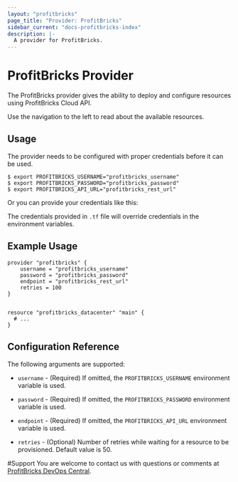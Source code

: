```yaml
---
layout: "profitbricks"
page_title: "Provider: ProfitBricks"
sidebar_current: "docs-profitbricks-index"
description: |-
  A provider for ProfitBricks.
---
```


# ProfitBricks Provider

The ProfitBricks provider gives the ability to deploy and configure resources using ProfitBricks Cloud API.

Use the navigation to the left to read about the available resources.


## Usage

The provider needs to be configured with proper credentials before it can be used.


```
$ export PROFITBRICKS_USERNAME="profitbricks_username"
$ export PROFITBRICKS_PASSWORD="profitbricks_password"
$ export PROFITBRICKS_API_URL="profitbricks_rest_url"
```

Or you can provide your credentials like this:


The credentials provided in `.tf` file will override credentials in the environment variables.

## Example Usage


```
provider "profitbricks" {
    username = "profitbricks_username"
    password = "profitbricks_password"
    endpoint = "profitbricks_rest_url"
    retries = 100
}


resource "profitbricks_datacenter" "main" {
  # ...
}
```


## Configuration Reference

The following arguments are supported:

* `username` - (Required) If omitted, the `PROFITBRICKS_USERNAME` environment variable is used.

* `password` - (Required) If omitted, the `PROFITBRICKS_PASSWORD` environment variable is used.

* `endpoint` - (Required) If omitted, the `PROFITBRICKS_API_URL` environment variable is used.

* `retries` - (Optional) Number of retries while waiting for a resource to be provisioned. Default value is 50.


#Support
You are welcome to contact us with questions or comments at [ProfitBricks DevOps Central](https://devops.profitbricks.com/).